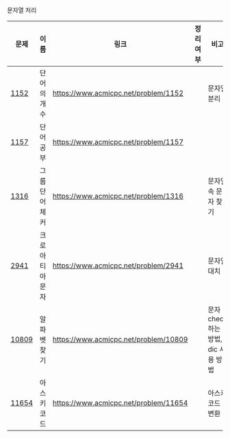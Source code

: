 문자열 처리

| 문제              | 이름       | 링크                                    | 정리여부  | 비고                       |
| --------------- | -------- | ------------------------------------- | :---: | ------------------------ |
| [1152](1152/)   | 단어의 개수   | https://www.acmicpc.net/problem/1152  |       | 문자열 분리                   |
| [1157](1157/)   | 단어 공부    | https://www.acmicpc.net/problem/1157  |       |                          |
| [1316](1316/)   | 그룹 단어 체커 | https://www.acmicpc.net/problem/1316  |       | 문자열 속 문자 찾기              |
| [2941](2941/)   | 크로아티아 문자 | https://www.acmicpc.net/problem/2941  |       | 문자열 대치                   |
| [10809](10809/) | 알파벳 찾기   | https://www.acmicpc.net/problem/10809 |       | 문자 check하는 방법, dic 사용 방법 |
| [11654](11654/) | 아스키 코드   | https://www.acmicpc.net/problem/11654 |       | 아스키 코드 변환                |
